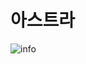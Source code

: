 # 아스트라
![info](https://github-readme-stats.vercel.app/api?username=AstraKR&show_icons=true&theme=prussian)
